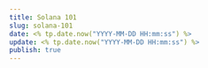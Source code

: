 ```yaml
---
title: Solana 101
slug: solana-101
date: <% tp.date.now("YYYY-MM-DD HH:mm:ss") %>
update: <% tp.date.now("YYYY-MM-DD HH:mm:ss") %>
publish: true
---
```

